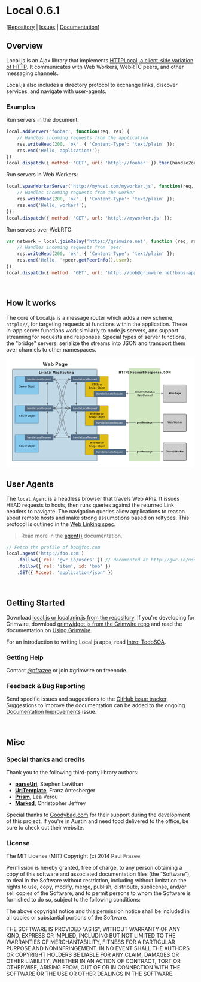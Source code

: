 Local 0.6.1
===========

[<a href="https://github.com/grimwire/local">Repository</a> | <a href="https://github.com/grimwire/local/issues">Issues</a> | <a href="http://grimwire.com/local">Documentation</a>]

## Overview

Local.js is an Ajax library that implements <a href="https://github.com/grimwire/grimwire/wiki/HTTPL%3A-JSON-encoded-message-streams-with-HTTP-semantics" title="HTTP Local">HTTPLocal, a client-side variation of HTTP</a>. It communicates with Web Workers, WebRTC peers, and other messaging channels.

Local.js also includes a directory protocol to exchange links, discover services, and navigate with user-agents.

### Examples

Run servers in the document:

```javascript
local.addServer('foobar', function(req, res) {
    // Handles incoming requests from the application
    res.writeHead(200, 'ok', { 'Content-Type': 'text/plain' });
    res.end('Hello, application!');
});
local.dispatch({ method: 'GET', url: 'httpl://foobar' }).then(handle2or3xx, handle4or5xx);
```

Run servers in Web Workers:

```javascript
local.spawnWorkerServer('http://myhost.com/myworker.js', function(req, res) {
    // Handles incoming requests from the worker
    res.writeHead(200, 'ok', { 'Content-Type': 'text/plain' });
    res.end('Hello, worker!');
});
local.dispatch({ method: 'GET', url: 'httpl://myworker.js' });
```

Run servers over WebRTC:

```javascript
var network = local.joinRelay('https://grimwire.net', function (req, res, peer) {
    // Handles incoming requests from `peer`
    res.writeHead(200, 'ok', { 'Content-Type': 'text/plain' });
    res.end('Hello, '+peer.getPeerInfo().user);
});
local.dispatch({ method: 'GET', url: 'httpl://bob@grimwire.net!bobs-app.com' });
```

<br/>

## How it works

The core of Local.js is a message router which adds a new scheme, `httpl://`, for targeting requests at functions within the application. These in-app server functions work similarly to node.js servers, and support streaming for requests and responses. Special types of server functions, the "bridge" servers, serialize the streams into JSON and transport them over channels to other namespaces.

<img src="assets/docs-messaging-diagram.png" />

## User Agents

The `local.Agent` is a headless browser that travels Web APIs. It issues HEAD requests to hosts, then runs queries against the returned Link headers to navigate. The navigation queries allow applications to reason about remote hosts and make strong assumptions based on reltypes. This protocol is outlined in the [Web Linking spec](http://tools.ietf.org/html/rfc5988).

> Read more in the <a href="#docs/api/agent.md">agent()</a> documentation.

```javascript
// Fetch the profile of bob@foo.com
local.agent('http://foo.com')
    .follow({ rel: 'gwr.io/users' }) // documented at http://gwr.io/users
    .follow({ rel: 'item', id: 'bob' })
    .GET({ Accept: 'application/json' })
```

<br/>

## Getting Started

Download <a href="//github.com/grimwire/local">local.js or local.min.js from the repository</a>. If you're developing for Grimwire, download <a href="//github.com/grimwire/grimwire">grimwidget.js from the Grimwire repo</a> and read the documentation on <a href="#docs/grimwire.md">Using Grimwire</a>.

For an introduction to writing Local.js apps, read <a href="#docs/todosoa.md">Intro: TodoSOA</a>.

### Getting Help

Contact <a href="//twitter.com/pfrazee">@pfrazee</a> or join #grimwire on freenode.

### Feedback &amp; Bug Reporting

Send specific issues and suggestions to the [GitHub issue tracker](https://github.com/grimwire/local/issues). Suggestions to improve the documentation can be added to the ongoing [Documentation Improvements](https://github.com/grimwire/local/issues/77) issue.

<br/>

## Misc

### Special thanks and credits

Thank you to the following third-party library authors:

 - [**parseUri**](http://stevenlevithan.com/demo/parseuri/js/), Stephen Levithan
 - [**UriTemplate**](https://github.com/fxa/uritemplate-js), Franz Antesberger
 - [**Prism**](https://github.com/LeaVerou/prism), Lea Verou
 - [**Marked**](https://github.com/chjj/marked), Christopher Jeffrey

Special thanks to [Goodybag.com](http://goodybag.com) for their support during the development of this project. If you're in Austin and need food delivered to the office, be sure to check out their website.

### License

The MIT License (MIT)
Copyright (c) 2014 Paul Frazee

Permission is hereby granted, free of charge, to any person obtaining a copy of this software and associated documentation files (the "Software"), to deal in the Software without restriction, including without limitation the rights to use, copy, modify, merge, publish, distribute, sublicense, and/or sell copies of the Software, and to permit persons to whom the Software is furnished to do so, subject to the following conditions:

The above copyright notice and this permission notice shall be included in all copies or substantial portions of the Software.

THE SOFTWARE IS PROVIDED "AS IS", WITHOUT WARRANTY OF ANY KIND, EXPRESS OR IMPLIED, INCLUDING BUT NOT LIMITED TO THE WARRANTIES OF MERCHANTABILITY, FITNESS FOR A PARTICULAR PURPOSE AND NONINFRINGEMENT. IN NO EVENT SHALL THE AUTHORS OR COPYRIGHT HOLDERS BE LIABLE FOR ANY CLAIM, DAMAGES OR OTHER LIABILITY, WHETHER IN AN ACTION OF CONTRACT, TORT OR OTHERWISE, ARISING FROM, OUT OF OR IN CONNECTION WITH THE SOFTWARE OR THE USE OR OTHER DEALINGS IN THE SOFTWARE.
